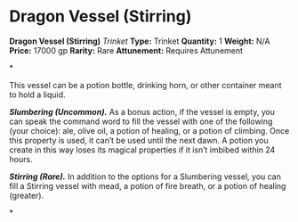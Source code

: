 # Dragon Vessel (Stirring)

**Dragon Vessel (Stirring)**
_Trinket_
**Type:** Trinket
**Quantity:** 1
**Weight:** N/A
**Price:** 17000 gp
**Rarity:** Rare
**Attunement:** Requires Attunement

*<p>This vessel can be a potion bottle, drinking horn, or other container meant to hold a liquid.

***Slumbering (Uncommon).*** As a bonus action, if the vessel is empty, you can speak the command word to fill the vessel with one of the following (your choice): ale, olive oil, a potion of healing, or a potion of climbing. Once this property is used, it can’t be used until the next dawn. A potion you create in this way loses its magical properties if it isn’t imbibed within 24 hours.

***Stirring (Rare).*** In addition to the options for a Slumbering vessel, you can fill a Stirring vessel with mead, a potion of fire breath, or a potion of healing (greater).</p>*